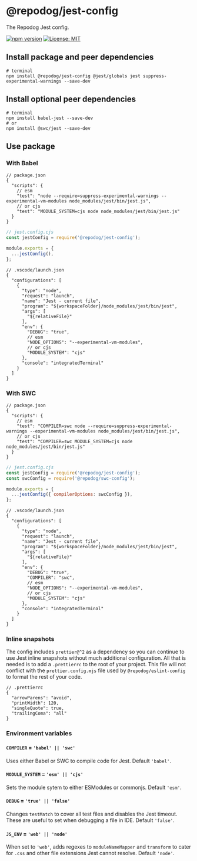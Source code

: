 # @repodog/jest-config

The Repodog Jest config.

[![npm version](https://badge.fury.io/js/%40repodog%2Fjest-config.svg)](https://badge.fury.io/js/%40repodog%2Fjest-config)
[![License: MIT](https://img.shields.io/badge/License-MIT-yellow.svg)](LICENSE)

## Install package and peer dependencies

```shell
# terminal
npm install @repodog/jest-config @jest/globals jest suppress-experimental-warnings --save-dev
```

## Install optional peer dependencies

```shell
# terminal
npm install babel-jest --save-dev
# or
npm install @swc/jest --save-dev
```

## Use package

### With Babel

```jsonc
// package.json
{
  "scripts": {
    // esm
    "test": "node --require=suppress-experimental-warnings --experimental-vm-modules node_modules/jest/bin/jest.js",
    // or cjs
    "test": "MODULE_SYSTEM=cjs node node_modules/jest/bin/jest.js"
  }
}
```

```javascript
// jest.config.cjs
const jestConfig = require('@repodog/jest-config');

module.exports = {
  ...jestConfig(),
};
```

```jsonc
// .vscode/launch.json
{
  "configurations": [
    {
      "type": "node",
      "request": "launch",
      "name": "Jest - current file",
      "program": "${workspaceFolder}/node_modules/jest/bin/jest",
      "args": [
        "${relativeFile}"
      ],
      "env": {
        "DEBUG": "true",
        // esm
        "NODE_OPTIONS": "--experimental-vm-modules",
        // or cjs
        "MODULE_SYSTEM": "cjs"
      },
      "console": "integratedTerminal"
    }
  ]
}
```

### With SWC

```jsonc
// package.json
{
  "scripts": {
    // esm
    "test": "COMPILER=swc node --require=suppress-experimental-warnings --experimental-vm-modules node_modules/jest/bin/jest.js",
    // or cjs
    "test": "COMPILER=swc MODULE_SYSTEM=cjs node node_modules/jest/bin/jest.js"
  }
}
```

```javascript
// jest.config.cjs
const jestConfig = require('@repodog/jest-config');
const swcConfig = require('@repodog/swc-config');

module.exports = {
  ...jestConfig({ compilerOptions: swcConfig }),
};
```

```jsonc
// .vscode/launch.json
{
  "configurations": [
    {
      "type": "node",
      "request": "launch",
      "name": "Jest - current file",
      "program": "${workspaceFolder}/node_modules/jest/bin/jest",
      "args": [
        "${relativeFile}"
      ],
      "env": {
        "DEBUG": "true",
        "COMPILER": "swc",
        // esm
        "NODE_OPTIONS": "--experimental-vm-modules",
        // or cjs
        "MODULE_SYSTEM": "cjs"
      },
      "console": "integratedTerminal"
    }
  ]
}
```

### Inline snapshots

The config includes `prettier@^2` as a dependency so you can continue to use Jest inline snapshots without much additional configuration. All that is needed is to add a `.prettierrc` to the root of your project. This file will not conflict with the `prettier.config.mjs` file used by `@repodog/eslint-config` to format the rest of your code.

```jsonc
// .prettierrc
{
  "arrowParens": "avoid",
  "printWidth": 120,
  "singleQuote": true,
  "trailingComa": "all"
}
```

### Environment variables

#### `COMPILER` = `'babel' || 'swc'`

Uses either Babel or SWC to compile code for Jest. Default `'babel'`.

#### `MODULE_SYSTEM` = `'esm' || 'cjs'`

Sets the module sytem to either ESModules or commonjs. Default `'esm'`.

#### `DEBUG` = `'true' || 'false'`

Changes `testMatch` to cover all test files and disables the Jest timeout. These are useful to set when debugging a file in IDE. Default `'false'`.

#### `JS_ENV` = `'web' || 'node'`

When set to `'web'`, adds regexes to `moduleNameMapper` and `transform` to cater for `.css` and other file extensions Jest cannot resolve. Default `'node'`.
